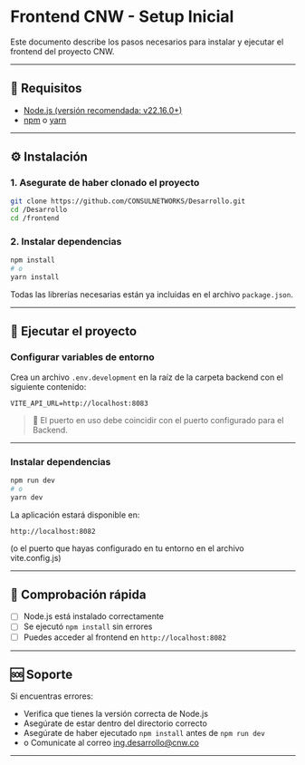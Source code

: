 
# Frontend CNW - Setup Inicial

Este documento describe los pasos necesarios para instalar y ejecutar el frontend del proyecto CNW.

---

## 🧰 Requisitos

- [Node.js (versión recomendada: v22.16.0+)](https://nodejs.org/)
- [npm](https://www.npmjs.com/) o [yarn](https://yarnpkg.com/)

---

## ⚙️ Instalación

### 1. Asegurate de haber clonado el proyecto

```bash
git clone https://github.com/CONSULNETWORKS/Desarrollo.git
cd /Desarrollo
cd /frontend
```

### 2. Instalar dependencias

```bash
npm install
# o
yarn install
```

Todas las librerías necesarias están ya incluidas en el archivo `package.json`.

---

## 🚀 Ejecutar el proyecto

### Configurar variables de entorno

Crea un archivo `.env.development` en la raíz de la carpeta backend con el siguiente contenido:

```env
VITE_API_URL=http://localhost:8083
```

> 🔐 El puerto en uso debe coincidir con el puerto configurado para el Backend. 

---

### Instalar dependencias
```bash
npm run dev
# o
yarn dev
```

La aplicación estará disponible en:

```
http://localhost:8082
```

(o el puerto que hayas configurado en tu entorno en el archivo vite.config.js)

---

## 🧪 Comprobación rápida

- [ ] Node.js está instalado correctamente
- [ ] Se ejecutó `npm install` sin errores
- [ ] Puedes acceder al frontend en `http://localhost:8082`

---

## 🆘 Soporte

Si encuentras errores:

- Verifica que tienes la versión correcta de Node.js
- Asegúrate de estar dentro del directorio correcto
- Asegúrate de haber ejecutado `npm install` antes de `npm run dev`
- o Comunicate al correo ing.desarrollo@cnw.co

---
